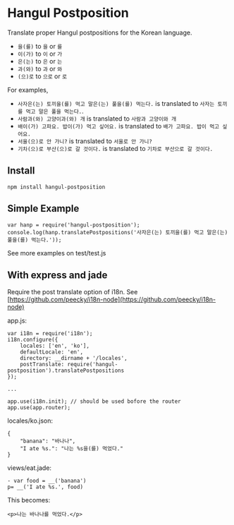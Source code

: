 # Hangul Postposition

Translate proper Hangul postpositions for the Korean language.

* `을(를)` to `을` or `를`
* `이(가)` to `이` or `가`
* `은(는)` to `은` or `는`
* `과(와)` to `과` or `와`
* `(으)로` to `으로` or `로`

For examples,

* `사자은(는) 토끼을(를) 먹고 말은(는) 풀을(를) 먹는다.` is translated to `사자는 토끼를 먹고 말은 풀을 먹는다.`.
* `사람과(와) 고양이과(와) 개` is translated to `사람과 고양이와 개`
* `배이(가) 고파요. 밥이(가) 먹고 싶어요.` is translated to `배가 고파요. 밥이 먹고 싶어요.`
* `서울(으)로 안 가니?` is translated to `서울로 안 가니?`
* `기차(으)로 부산(으)로 갈 것이다.` is translated to `기차로 부산으로 갈 것이다.`

## Install
	npm install hangul-postposition

## Simple Example
	var hanp = require('hangul-postposition');
	console.log(hanp.translatePostpositions('사자은(는) 토끼을(를) 먹고 말은(는) 풀을(를) 먹는다.'));

See more examples on test/test.js

## With express and jade
Require the post translate option of i18n. See [https://github.com/peecky/i18n-node](https://github.com/peecky/i18n-node)

app.js:

	var i18n = require('i18n');
	i18n.configure({
		locales: ['en', 'ko'],
		defaultLocale: 'en',
		directory: __dirname + '/locales',
		postTranslate: require('hangul-postposition').translatePostpositions
	});
	
	...
	
	app.use(i18n.init);	// should be used bofore the router
	app.use(app.router);

locales/ko.json:

	{
		"banana": "바나나",
		"I ate %s.": "나는 %s을(를) 먹었다."
	}

views/eat.jade:

	- var food = __('banana')
	p= __('I ate %s.', food)

This becomes:

	<p>나는 바나나를 먹었다.</p>
